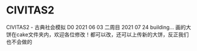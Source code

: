 # CIVITAS2
 CIVITAS2 - 古典社会模拟
 D0 2021 06 03
二周目 2021 07 24
 building...
 画的大饼在cake文件夹内，欢迎各位修改！都可以改，还可以上传新的大饼，反正我们也不会做的
